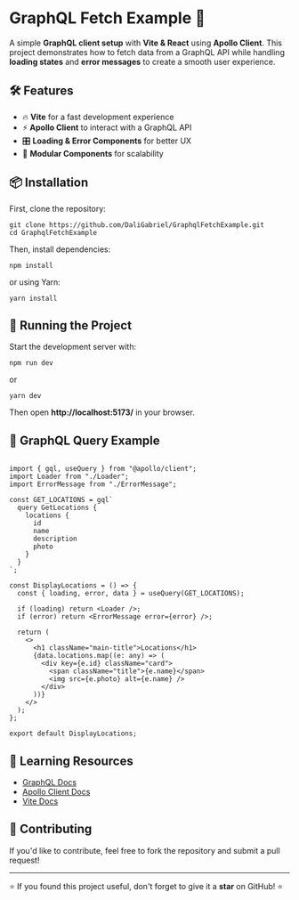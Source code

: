 <h1>GraphQL Fetch Example 🚀</h1>

<p>A simple <strong>GraphQL client setup</strong> with <strong>Vite & React</strong> using <strong>Apollo Client</strong>. This project demonstrates how to fetch data from a GraphQL API while handling <strong>loading states</strong> and <strong>error messages</strong> to create a smooth user experience.</p>

<h2>🛠 Features</h2>
<ul>
  <li>🔥 <strong>Vite</strong> for a fast development experience</li>
  <li>⚡ <strong>Apollo Client</strong> to interact with a GraphQL API</li>
  <li>🎛 <strong>Loading & Error Components</strong> for better UX</li>
  <li>🔗 <strong>Modular Components</strong> for scalability</li>
</ul>

<h2>📦 Installation</h2>
<p>First, clone the repository:</p>

<pre><code>git clone https://github.com/DaliGabriel/GraphqlFetchExample.git
cd GraphqlFetchExample
</code></pre>

<p>Then, install dependencies:</p>

<pre><code>npm install</code></pre>

<p>or using Yarn:</p>

<pre><code>yarn install</code></pre>

<h2>🚀 Running the Project</h2>
<p>Start the development server with:</p>

<pre><code>npm run dev</code></pre>

<p>or</p>

<pre><code>yarn dev</code></pre>

<p>Then open <strong>http://localhost:5173/</strong> in your browser.</p>

<h2>🔗 GraphQL Query Example</h2>

<pre><code>
import { gql, useQuery } from "@apollo/client";
import Loader from "./Loader";
import ErrorMessage from "./ErrorMessage";

const GET_LOCATIONS = gql`
  query GetLocations {
    locations {
      id
      name
      description
      photo
    }
  }
`;

const DisplayLocations = () => {
  const { loading, error, data } = useQuery(GET_LOCATIONS);

  if (loading) return &lt;Loader /&gt;;
  if (error) return &lt;ErrorMessage error={error} /&gt;;

  return (
    &lt;&gt;
      &lt;h1 className="main-title"&gt;Locations&lt;/h1&gt;
      {data.locations.map((e: any) => (
        &lt;div key={e.id} className="card"&gt;
          &lt;span className="title"&gt;{e.name}&lt;/span&gt;
          &lt;img src={e.photo} alt={e.name} /&gt;
        &lt;/div&gt;
      ))}
    &lt;/&gt;
  );
};

export default DisplayLocations;
</code></pre>

<h2>📖 Learning Resources</h2>
<ul>
  <li><a href="https://graphql.org/">GraphQL Docs</a></li>
  <li><a href="https://www.apollographql.com/docs/react/">Apollo Client Docs</a></li>
  <li><a href="https://vitejs.dev/">Vite Docs</a></li>
</ul>

<h2>📌 Contributing</h2>
<p>If you'd like to contribute, feel free to fork the repository and submit a pull request!</p>

<hr>

<p>⭐ If you found this project useful, don't forget to give it a <strong>star</strong> on GitHub! ⭐</p>
